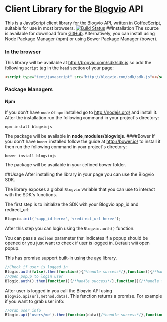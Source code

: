 # Client Library for the [Blogvio](http://blogvio.com) API

This is a JavaScript client library for the Blogvio API,
[written in CoffeeScript](http://coffeescript.org/), suitable for use in most
browsers.
[![Build Status](https://travis-ci.org/[blogvio]/[blogviojs].png)](https://travis-ci.org/[blogvio]/[blogviojs])
##Installation
The source is available for download from
[GitHub](http://github.com/blogvio/blogviojs).
Alternatively, you can install using Node Package Manager (npm) or using Bower Package Manager (bower).
### In the browser
This library will be available at http://blogvio.com/sdk/sdk.js
so add  the following `script` tag in the `head` section of your page:
```html
<script type="text/javascript" src="http://blogvio.com/sdk/sdk.js"></script>
 ```
### Package Managers
#### Npm
If you don't have `node` or `npm` installed go to http://nodejs.org/ and install it.
After the installation run the following command in your project's directory:
```
npm install blogviojs
 ```
The package will be available in **node_modules/blogviojs**.
####Bower
If you don't have `bower` installed follow the guide at http://bower.io/ to install it then run the following command in your project's directory:
```
bower install blogviojs
```
The package will be available in your defined bower folder.

##Usage
After installing the library in your page you can use the Blogvio SDK.

The library exposes a global `Blogvio` variable that you can use to interact with the SDK's functions.

The first step is to initialize the SDK with your Blogvio app_id and redirect_url:
```js
Blogvio.init('<app_id here>','<redirect_url here>');
```

After this step you can login using the `Blogvio.auth()` function.

You can pass a `Boolean` parameter that indicates if a popup should be opened or you just want to check if user is logged in. Default will open popup.

This has promise support built-in using the [aye](https://github.com/cburgmer/ayepromise) library.
```js
//Check if user is logged in
Blogio.auth(false).then(function(){/*handle success*/},function(){/*handle fail*/});
//Open popup to login user
Blogio.auth().then(function(){/*handle success*/},function(){/*handle fail*/});
```

After user is logged in you call the Blogvio API using `Blogvio.api(url,method,data)`.
This function returns a promise.
For example if you want to grab user info:
```js
//Grab user info
Blogio.api('users/me').then(function(data){/*handle success*/},function(error){/*handle fail*/});
```
